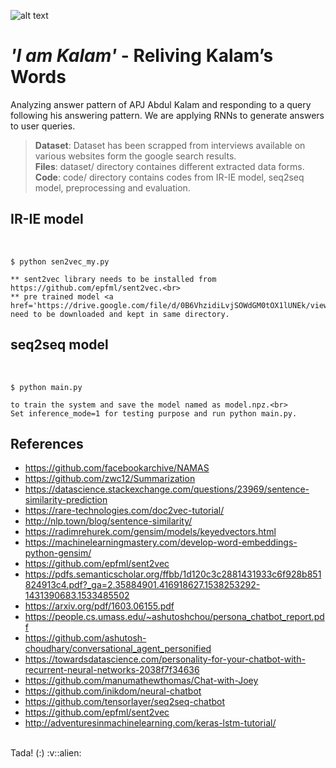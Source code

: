 <!---Readme for @ https://github.com/shrebox/I-am-Kalam--->

![alt text](https://github.com/shrebox/Personified-Chatbot-I-am-Kalam/blob/master/Poster-1.jpg)

# *'I am Kalam'* - Reliving Kalam’s Words

Analyzing answer pattern of APJ Abdul Kalam and responding to a query following his answering pattern. We are applying RNNs to generate answers to user queries. 

> **Dataset**: Dataset has been scrapped from interviews available on various websites form the google search results.<br/>
> **Files**: dataset/ directory containes different extracted data forms.<br/>
> **Code**: code/ directory contains codes from IR-IE model, seq2seq model, preprocessing and evaluation.

<h2>IR-IE model</h2> <br>

	$ python sen2vec_my.py

	** sent2vec library needs to be installed from https://github.com/epfml/sent2vec.<br>
	** pre trained model <a href='https://drive.google.com/file/d/0B6VhzidiLvjSOWdGM0tOX1lUNEk/view'>torontobooks_unigrams.bin</a> need to be downloaded and kept in same directory.

<h2>seq2seq model</h2> <br>

	$ python main.py 
	
	to train the system and save the model named as model.npz.<br>
	Set inference_mode=1 for testing purpose and run python main.py.

## References
- https://github.com/facebookarchive/NAMAS <br>
- https://github.com/zwc12/Summarization <br>
- https://datascience.stackexchange.com/questions/23969/sentence-similarity-prediction <br>
- https://rare-technologies.com/doc2vec-tutorial/ <br>
- http://nlp.town/blog/sentence-similarity/ <br>
- https://radimrehurek.com/gensim/models/keyedvectors.html <br>
- https://machinelearningmastery.com/develop-word-embeddings-python-gensim/ <br>
- https://github.com/epfml/sent2vec <br>
- https://pdfs.semanticscholar.org/ffbb/1d120c3c2881431933c6f928b851824913c4.pdf?_ga=2.35884901.416918627.1538253292-1431390683.1533485502<br>
- https://arxiv.org/pdf/1603.06155.pdf <br>
- https://people.cs.umass.edu/~ashutoshchou/persona_chatbot_report.pdf <br>
- https://github.com/ashutosh-choudhary/conversational_agent_personified<br>
- https://towardsdatascience.com/personality-for-your-chatbot-with-recurrent-neural-networks-2038f7f34636<br>
- https://github.com/manumathewthomas/Chat-with-Joey<br>
- https://github.com/inikdom/neural-chatbot<br>
- https://github.com/tensorlayer/seq2seq-chatbot <br>
- https://github.com/epfml/sent2vec <br>
- http://adventuresinmachinelearning.com/keras-lstm-tutorial/

<br>
Tada! (:) :v::alien: 
